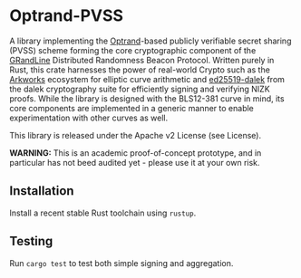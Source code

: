 # Optrand-PVSS

A library implementing the [Optrand](https://eprint.iacr.org/2022/193.pdf)-based publicly verifiable secret sharing (PVSS) scheme forming the core cryptographic component of the [GRandLine](https://github.com/DimitrisPapac/GRandline) Distributed Randomness Beacon Protocol. Written purely in Rust, this crate harnesses the power of real-world Crypto such as the [Arkworks](https://github.com/arkworks-rs) ecosystem for elliptic curve arithmetic and [ed25519-dalek](https://github.com/dalek-cryptography/ed25519-dalek) from the dalek cryptography suite for efficiently signing and verifying NIZK proofs. While the library is designed with the BLS12-381 curve in mind, its core components are implemented in a generic manner to enable experimentation with other curves as well.

This library is released under the Apache v2 License (see License).

**WARNING:** This is an academic proof-of-concept prototype, and in particular has not beed audited yet - please use it at your own risk.

## Installation
Install a recent stable Rust toolchain using `rustup`.

## Testing
Run `cargo test` to test both simple signing and aggregation.
